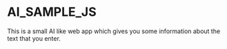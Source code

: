 # AI_SAMPLE_JS
This is a small AI like web app which gives you some information about the text that you enter.
